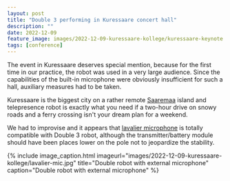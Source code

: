 ```yaml
---
layout: post
title: "Double 3 performing in Kuressaare concert hall"
description: ""
date: 2022-12-09
feature_image: images/2022-12-09-kuressaare-kollege/kuressaare-keynote.jpg
tags: [conference]
---
```


The event in Kuressaare deserves special mention, because for the first time in our practice, the robot was used in a very large audience.
Since the capabilities of the built-in microphone were obviously insufficient for such a hall, auxiliary measures had to be taken.

<!--more-->

Kuressaare is the biggest city on a rather remote [Saaremaa](https://en.wikipedia.org/wiki/Saaremaa) island and telepresence robot is exactly what you need if a two-hour drive on snowy roads and a ferry crossing isn't your dream plan for a weekend.

We had to improvise and it appears that [lavalier microphone](https://en.wikipedia.org/wiki/Lavalier_microphone) is totally compatible with Double 3 robot, although the transmitter/battery module should have been places lower on the pole not to jeopardize the stability.

{% include image_caption.html imageurl="images/2022-12-09-kuressaare-kollege/lavalier-mic.jpg" title="Double robot with external microphone" caption="Double robot with external microphone" %}

